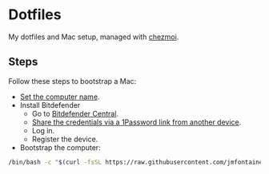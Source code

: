 # Dotfiles

My dotfiles and Mac setup, managed with [chezmoi](https://www.chezmoi.io/).

## Steps

Follow these steps to bootstrap a Mac:

- [Set the computer name](https://support.apple.com/guide/mac-help/change-computers-local-hostname-mac-mchlp2322/mac).
- Install Bitdefender
  - Go to [Bitdefender Central](https://central.bitdefender.com/).
  - [Share the credentials via a 1Password link from another device](https://support.1password.com/share-items/?mac#share-in-the-1password-apps).
  - Log in.
  - Register the device.
- Bootstrap the computer:

```bash
/bin/bash -c "$(curl -fsSL https://raw.githubusercontent.com/jmfontaine/dotfiles/master/install.sh)"
```
